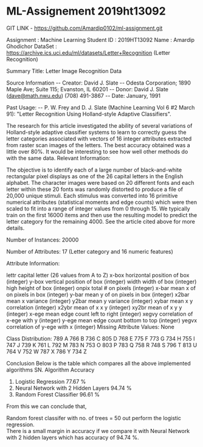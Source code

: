 # ML-Assignement 2019ht13092

GIT LINK - https://github.com/Amardip0102/ml-assignment.git

Assignment : Machine Learning
Student ID : 2019HT13092
Name : Amardip Ghodichor
DataSet : https://archive.ics.uci.edu/ml/datasets/Letter+Recognition (Letter Recognition)

Summary
Title: Letter Image Recognition Data

Source Information -- Creator: David J. Slate -- Odesta Corporation; 1890 Maple Ave; Suite 115; Evanston, IL 60201 -- Donor: David J. Slate (dave@math.nwu.edu) (708) 491-3867
-- Date: January, 1991

Past Usage: -- P. W. Frey and D. J. Slate (Machine Learning Vol 6 #2 March 91): "Letter Recognition Using Holland-style Adaptive Classifiers".

The research for this article investigated the ability of several
	variations of Holland-style adaptive classifier systems to learn to
	correctly guess the letter categories associated with vectors of 16
	integer attributes extracted from raster scan images of the letters.
	The best accuracy obtained was a little over 80%.  It would be
	interesting to see how well other methods do with the same data.
Relevant Information:

The objective is to identify each of a large number of black-and-white rectangular pixel displays as one of the 26 capital letters in the English alphabet. The character images were based on 20 different fonts and each letter within these 20 fonts was randomly distorted to produce a file of 20,000 unique stimuli. Each stimulus was converted into 16 primitive numerical attributes (statistical moments and edge counts) which were then scaled to fit into a range of integer values from 0 through 15. We typically train on the first 16000 items and then use the resulting model to predict the letter category for the remaining 4000. See the article cited above for more details.

Number of Instances: 20000

Number of Attributes: 17 (Letter category and 16 numeric features)

Attribute Information:

lettr capital letter (26 values from A to Z)
x-box horizontal position of box (integer)
y-box vertical position of box (integer)
width width of box (integer)
high height of box (integer)
onpix total # on pixels (integer)
x-bar mean x of on pixels in box (integer)
y-bar mean y of on pixels in box (integer)
x2bar mean x variance (integer)
y2bar mean y variance (integer)
xybar mean x y correlation (integer)
x2ybr mean of x x y (integer)
xy2br mean of x y y (integer)
x-ege mean edge count left to right (integer)
xegvy correlation of x-ege with y (integer)
y-ege mean edge count bottom to top (integer)
yegvx correlation of y-ege with x (integer)
Missing Attribute Values: None

Class Distribution: 789 A 766 B 736 C 805 D 768 E 775 F 773 G 734 H 755 I 747 J 739 K 761 L 792 M 783 N 753 O 803 P 783 Q 758 R 748 S 796 T 813 U 764 V 752 W 787 X 786 Y 734 Z



Conclusion
Below is the table which compares all the above implemented algorithms
SN.	Algorithm	Accuracy
1.	Logistic Regression	77.67 %
2.	Neural Network with 2 Hidden Layers	94.74 %
3.	Random Forest Classifier	96.61 %


From this we can conclude that, 

Random forest classifer with no. of trees = 50 out perform the logistic regression. <br>
There is a small margin in accuracy if we compare it with Neural Network with 2 hidden layers which has accuracy of 94.74 %.
 
